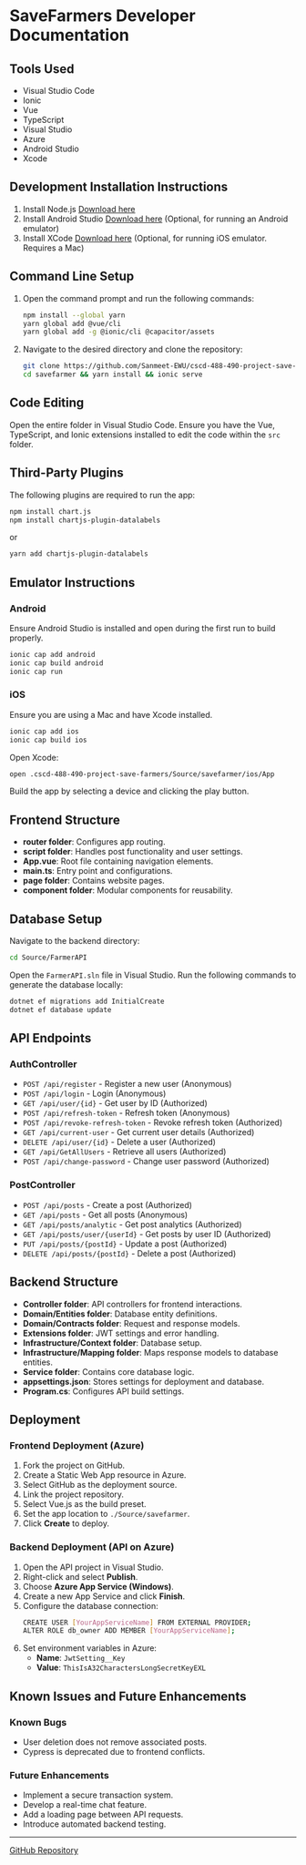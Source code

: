 # SaveFarmers Developer Documentation

## Tools Used
- Visual Studio Code
- Ionic
- Vue
- TypeScript
- Visual Studio
- Azure
- Android Studio
- Xcode

## Development Installation Instructions
1. Install Node.js [Download here](https://nodejs.org/en)
2. Install Android Studio [Download here](https://developer.android.com/studio) (Optional, for running an Android emulator)
3. Install XCode [Download here](https://developer.apple.com/xcode/) (Optional, for running iOS emulator. Requires a Mac)

## Command Line Setup
1. Open the command prompt and run the following commands:
   ```sh
   npm install --global yarn
   yarn global add @vue/cli
   yarn global add -g @ionic/cli @capacitor/assets
   ```
2. Navigate to the desired directory and clone the repository:
   ```sh
   git clone https://github.com/Sanmeet-EWU/cscd-488-490-project-save-farmers/
   cd savefarmer && yarn install && ionic serve
   ```

## Code Editing
Open the entire folder in Visual Studio Code. Ensure you have the Vue, TypeScript, and Ionic extensions installed to edit the code within the `src` folder.

## Third-Party Plugins
The following plugins are required to run the app:
```sh
npm install chart.js
npm install chartjs-plugin-datalabels
```
or
```sh
yarn add chartjs-plugin-datalabels
```

## Emulator Instructions
### Android
Ensure Android Studio is installed and open during the first run to build properly.
```sh
ionic cap add android
ionic cap build android
ionic cap run
```

### iOS
Ensure you are using a Mac and have Xcode installed.
```sh
ionic cap add ios
ionic cap build ios
```
Open Xcode:
```sh
open .cscd-488-490-project-save-farmers/Source/savefarmer/ios/App
```
Build the app by selecting a device and clicking the play button.

## Frontend Structure
- **router folder**: Configures app routing.
- **script folder**: Handles post functionality and user settings.
- **App.vue**: Root file containing navigation elements.
- **main.ts**: Entry point and configurations.
- **page folder**: Contains website pages.
- **component folder**: Modular components for reusability.

## Database Setup
Navigate to the backend directory:
```sh
cd Source/FarmerAPI
```
Open the `FarmerAPI.sln` file in Visual Studio. Run the following commands to generate the database locally:
```sh
dotnet ef migrations add InitialCreate
dotnet ef database update
```

## API Endpoints
### AuthController
- `POST /api/register` - Register a new user (Anonymous)
- `POST /api/login` - Login (Anonymous)
- `GET /api/user/{id}` - Get user by ID (Authorized)
- `POST /api/refresh-token` - Refresh token (Anonymous)
- `POST /api/revoke-refresh-token` - Revoke refresh token (Authorized)
- `GET /api/current-user` - Get current user details (Authorized)
- `DELETE /api/user/{id}` - Delete a user (Authorized)
- `GET /api/GetAllUsers` - Retrieve all users (Authorized)
- `POST /api/change-password` - Change user password (Authorized)

### PostController
- `POST /api/posts` - Create a post (Authorized)
- `GET /api/posts` - Get all posts (Anonymous)
- `GET /api/posts/analytic` - Get post analytics (Authorized)
- `GET /api/posts/user/{userId}` - Get posts by user ID (Authorized)
- `PUT /api/posts/{postId}` - Update a post (Authorized)
- `DELETE /api/posts/{postId}` - Delete a post (Authorized)

## Backend Structure
- **Controller folder**: API controllers for frontend interactions.
- **Domain/Entities folder**: Database entity definitions.
- **Domain/Contracts folder**: Request and response models.
- **Extensions folder**: JWT settings and error handling.
- **Infrastructure/Context folder**: Database setup.
- **Infrastructure/Mapping folder**: Maps response models to database entities.
- **Service folder**: Contains core database logic.
- **appsettings.json**: Stores settings for deployment and database.
- **Program.cs**: Configures API build settings.

## Deployment
### Frontend Deployment (Azure)
1. Fork the project on GitHub.
2. Create a Static Web App resource in Azure.
3. Select GitHub as the deployment source.
4. Link the project repository.
5. Select Vue.js as the build preset.
6. Set the app location to `./Source/savefarmer`.
7. Click **Create** to deploy.

### Backend Deployment (API on Azure)
1. Open the API project in Visual Studio.
2. Right-click and select **Publish**.
3. Choose **Azure App Service (Windows)**.
4. Create a new App Service and click **Finish**.
5. Configure the database connection:
   ```sh
   CREATE USER [YourAppServiceName] FROM EXTERNAL PROVIDER;
   ALTER ROLE db_owner ADD MEMBER [YourAppServiceName];
   ```
6. Set environment variables in Azure:
   - **Name**: `JwtSetting__Key`
   - **Value**: `ThisIsA32CharactersLongSecretKeyEXL`

## Known Issues and Future Enhancements
### Known Bugs
- User deletion does not remove associated posts.
- Cypress is deprecated due to frontend conflicts.

### Future Enhancements
- Implement a secure transaction system.
- Develop a real-time chat feature.
- Add a loading page between API requests.
- Introduce automated backend testing.

---
[GitHub Repository](https://github.com/Sanmeet-EWU/cscd-488-490-project-save-farmers/)
